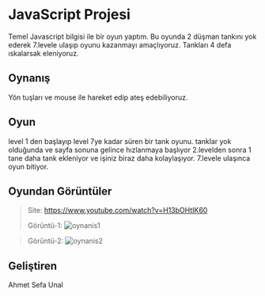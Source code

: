 # JavaScript Projesi
Temel Javascript bilgisi ile bir oyun yaptım.
Bu oyunda 2 düşman tankını yok ederek 7.levele ulaşıp oyunu kazanmayı amaçlıyoruz.
Tankları 4 defa ıskalarsak eleniyoruz.
## Oynanış
Yön tuşları ve mouse ile hareket edip ateş edebiliyoruz.
## Oyun
level 1 den başlayıp level 7ye kadar süren bir tank oyunu.
tanklar yok olduğunda ve sayfa sonuna gelince hızlanmaya başlıyor
2.levelden sonra 1 tane daha tank ekleniyor ve işiniz biraz daha kolaylaşıyor.
7.levele ulaşınca oyun bitiyor.
## Oyundan Görüntüler
>Site: https://www.youtube.com/watch?v=H13bOHtIK60
>
>Görüntü-1: ![oynanis1](https://github.com/sefapasha/JavaScript-Projesi/assets/113468818/3ba8932b-d4ba-40e2-911c-ea8eb576c54d)


>
>Görüntü-2: ![oynanis2](https://github.com/sefapasha/JavaScript-Projesi/assets/113468818/8c075f54-df30-4e09-aa9f-0b5600bfcc22)

## Geliştiren
Ahmet Sefa Unal

